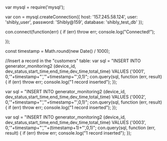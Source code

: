 var mysql = require('mysql');

var con = mysql.createConnection({
    host: '157.245.58.124',
    user: 'shibly_user',
    password: 'Shibly@159',
    database: 'shibly_test_db'
});


con.connect(function(err) {
  if (err) throw err;
  console.log("Connected!");

});


const timestamp = Math.round(new Date() / 1000); 

  //Insert a record in the "customers" table:
  var sql = "INSERT INTO generator_monitoring2 (device_id, dev_status,start_time,end_time,dev_time,total_time) VALUES ('0001', 0,'"+timestamp+"','"+timestamp+"',0,1)";
  con.query(sql, function (err, result) {
    if (err) throw err;
    console.log("1 record inserted");
  });


  var sql = "INSERT INTO generator_monitoring2 (device_id, dev_status,start_time,end_time,dev_time,total_time) VALUES ('0002', 0,'"+timestamp+"','"+timestamp+"',0,1)";
  con.query(sql, function (err, result) {
    if (err) throw err;
    console.log("1 record inserted");
  });

  var sql = "INSERT INTO generator_monitoring2 (device_id, dev_status,start_time,end_time,dev_time,total_time) VALUES ('0003', 0,'"+timestamp+"','"+(timestamp+1)+"',0,1)";
  con.query(sql, function (err, result) {
    if (err) throw err;
    console.log("1 record inserted");
  });

